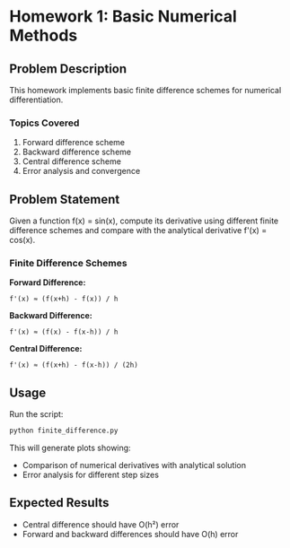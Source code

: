 # Homework 1: Basic Numerical Methods

## Problem Description

This homework implements basic finite difference schemes for numerical differentiation.

### Topics Covered
1. Forward difference scheme
2. Backward difference scheme
3. Central difference scheme
4. Error analysis and convergence

## Problem Statement

Given a function f(x) = sin(x), compute its derivative using different finite difference schemes and compare with the analytical derivative f'(x) = cos(x).

### Finite Difference Schemes

**Forward Difference:**
```
f'(x) ≈ (f(x+h) - f(x)) / h
```

**Backward Difference:**
```
f'(x) ≈ (f(x) - f(x-h)) / h
```

**Central Difference:**
```
f'(x) ≈ (f(x+h) - f(x-h)) / (2h)
```

## Usage

Run the script:
```bash
python finite_difference.py
```

This will generate plots showing:
- Comparison of numerical derivatives with analytical solution
- Error analysis for different step sizes

## Expected Results

- Central difference should have O(h²) error
- Forward and backward differences should have O(h) error
